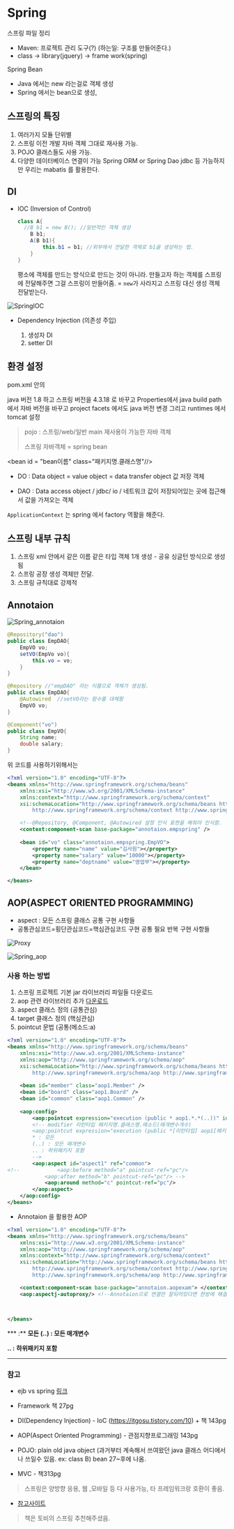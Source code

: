 # Spring

스프링 파일 정리

- Maven: 프로젝트 관리 도구(?) (하는일: 구조를 만들어준다.)
- class -> library(jquery) -> frame work(spring)



Spring Bean

- Java 에서는 new 라는걸로 객체 생성
- Spring 에서는 bean으로 생성,



## 스프링의 특징

1. 여러가지 모듈 단위별
2. 스프링 이전 개발 자바 객체 그대로 재사용 가능.
3. POJO 클래스들도 사용 가능.
4. 다양한 데이터베이스 연결이 가능 Spring ORM or Spring Dao jdbc 등 가능하지만 우리는 mabatis 를 활용한다.



## DI

- IOC (Inversion of Control) 

  ```java
  class A{
  	//B b1 = new B(); //일반적인 객체 생성
      B b1;
      A(B b1){
          this.b1 = b1; //외부에서 전달한 객체로 b1을 생성하는 법.
      }
  }
  ```

  평소에 객체를 만드는 방식으로 만드는 것이 아니라. 만들고자 하는 객체를 스프링에 전달해주면 그걸 스프링이 만들어줌. = `new`가 사라지고 스프링 대신 생성 객체 전달받는다. 

![SpringIOC](images/SpringIOC.png)

- Dependency Injection (의존성 주입)

  1. 생성자 DI
  2. setter DI

## 환경 설정

pom.xml 안의 

java 버전 1.8 하고 스프링 버전을 4.3.18 로 바꾸고 Properties에서 java build path 에서 자바 버전을 바꾸고 project facets 에서도 java 버전 변경 그리고 runtimes 에서 tomcat 설정



> pojo : 스프링/web/일반 main 재사용이 가능한 자바 객체
>
> 스프링 자바객체 = spring bean



<bean id = "bean이름" class="패키지명.클래스명"//>



- DO : Data object = value object = data transfer object 값 저장 객체

- DAO :  Data access object / jdbc/ io / 네트워크 값이 저장되어있는 곳에 접근해서 값을 가져오는 객체

`ApplicationContext` 는 spring 에서 factory 역활을 해준다.



## 스프링 내부 규칙

1.  스프링 xml 안에서 같은 이름 같은 타입 객체 1개 생성 - 공유 싱글턴 방식으로 생성됨
2.  스프링 공장 생성 객체만 전달.
3.  스프링 규칙대로 강제적





## Annotaion

![Spring_annotaion](images/Spring_annotaion.png)



```java
@Repository("dao")
public class EmpDAO{
    EmpVO vo;
    setVO(EmpVo vo){
        this.vo = vo;
    }
}

@Repository	//"empDAO" 라는 이름으로 객체가 생성됨.
public class EmpDAO{
    @Autowired 	//setVO라는 함수를 대체함
    EmpVO vo;
}

@Component("vo")
public class EmpVO{
    String name;
    double salary;
}
```

위 코드를 사용하기위해서는

```xml
<?xml version="1.0" encoding="UTF-8"?>
<beans xmlns="http://www.springframework.org/schema/beans"
	xmlns:xsi="http://www.w3.org/2001/XMLSchema-instance"
	xmlns:context="http://www.springframework.org/schema/context"
	xsi:schemaLocation="http://www.springframework.org/schema/beans http://www.springframework.org/schema/beans/spring-beans.xsd
		http://www.springframework.org/schema/context http://www.springframework.org/schema/context/spring-context-4.3.xsd">

	<!--@Repository, @Component, @Autowired 설정 인식 표현을 해줘야 인식함.  -->
	<context:component-scan base-package="annotaion.empspring" />
	
	<bean id="vo" class="annotaion.empspring.EmpVO">
		<property name="name" value="김사원"></property>
		<property name="salary" value="10000"></property>
		<property name="deptname" value="영업부"></property>
	</bean>

</beans>

```



## AOP(ASPECT ORIENTED PROGRAMMING)

- aspect : 모든 스프링 클래스 공통 구현 사항들
- 공통관심코드=횡단관심코드=핵심관심코드 구현 공통 필요 반복 구현 사항들

![Proxy](images/Proxy.png)

![Spring_aop](images/Spring_aop.png)

### 사용 하는 방법

1. 스프링 프로젝트 기본 jar 라이브러리 파일들 다운로드
2. aop 관련 라이브러리 추가 [다운로드](https://mvnrepository.com/) 
3. aspect 클래스 정의 (공통관심)
4. target 클래스 정의 (핵심관심)
5. pointcut 문법 (공통(메소드:a) 

```xml
<?xml version="1.0" encoding="UTF-8"?>
<beans xmlns="http://www.springframework.org/schema/beans"
	xmlns:xsi="http://www.w3.org/2001/XMLSchema-instance"
	xmlns:aop="http://www.springframework.org/schema/aop"
	xsi:schemaLocation="http://www.springframework.org/schema/beans http://www.springframework.org/schema/beans/spring-beans.xsd
		http://www.springframework.org/schema/aop http://www.springframework.org/schema/aop/spring-aop-4.3.xsd">
	
	<bean id="member" class="aop1.Member" />
	<bean id="board" class="aop1.Board" />
	<bean id="common" class="aop1.Common" />
	
	<aop:config>
		<aop:pointcut expression="execution (public * aop1.*.*(..))" id="pc"/>
		<!-- modifier 리턴타입 패키지명.클래스명.메소드(매개변수개수) 
		<aop:pointcut expression="execution (public *[리턴타입] aop1[패키지명].*[클래스].*[메소드](..)[매개변수])" id="pc"/>
		* : 모든
		(..) : 모든 매개변수
		.. : 하위패키지 포함
		-->
		<aop:aspect id="aspect1" ref="common">
<!-- 			<aop:before method="a" pointcut-ref="pc"/>
			<aop:after method="b" pointcut-ref="pc"/> -->
			<aop:around method="c" pointcut-ref="pc"/>
		</aop:aspect>
	</aop:config>
</beans>

```



- Annotaion 을 활용한 AOP

```xml
<?xml version="1.0" encoding="UTF-8"?>
<beans xmlns="http://www.springframework.org/schema/beans"
	xmlns:xsi="http://www.w3.org/2001/XMLSchema-instance"
	xmlns:aop="http://www.springframework.org/schema/aop"
	xmlns:context="http://www.springframework.org/schema/context"
	xsi:schemaLocation="http://www.springframework.org/schema/beans http://www.springframework.org/schema/beans/spring-beans.xsd
		http://www.springframework.org/schema/context http://www.springframework.org/schema/context/spring-context-4.3.xsd
		http://www.springframework.org/schema/aop http://www.springframework.org/schema/aop/spring-aop-4.3.xsd">

	<context:component-scan base-package="annotaion.aopexam"> </context:component-scan>
	<aop:aspectj-autoproxy/> <!--Annotaion으로 연결만 잘되어있다면 한방에 해결.. -->



</beans>

```

*** :** **모든 
 (..) : 모든 매개변수**

**.. :** **하위패키지 포함** 

****



### 참고

- ejb vs spring [링크](https://m.blog.naver.com/sillllver/220593543939)
- Framework 책 27pg
- DI(Dependency Injection) - IoC (https://itgosu.tistory.com/10) + 책 143pg
- AOP(Aspect Oriented Programming) - 관점지향프로그래밍 143pg
- POJO: plain old java object (과거부터 계속해서 쓰여왔던 java 클래스 어디에서나 쓰일수 있음. ex: class B)
     bean 27~후에 나옴.

- MVC - 책313pg

> 스프링은 양방향 응용, 웹 ,모바일 등 다 사용가능,  타 프레임워크랑 호환이 좋음.

- [참고사이트](https://wizcenter.tistory.com/)

> 책은 토비의 스프링 추천해주셨음.